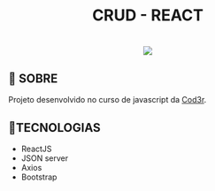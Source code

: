 <h1 align="center">CRUD - REACT</h1>
<h1 align="center">
<img src="https://ik.imagekit.io/lc7oxtp9qa/ezgif.com-gif-maker_IRbW1InHn.gif">
</h1>

## 📄 SOBRE

<p>Projeto desenvolvido no curso de javascript da <a href="https://www.cod3r.com.br/">Cod3r</a>.</p>

## 🔗TECNOLOGIAS

- ReactJS
- JSON server
- Axios
- Bootstrap

